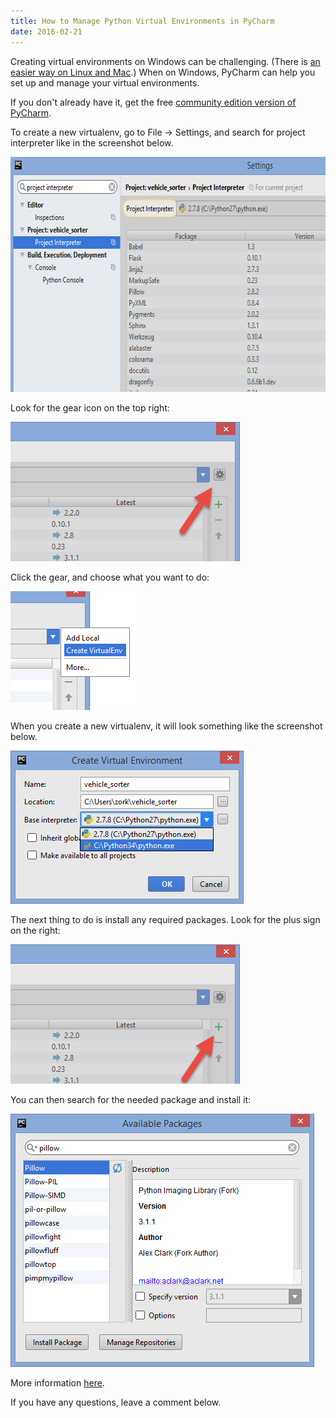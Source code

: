 ```yaml
---
title: How to Manage Python Virtual Environments in PyCharm
date: 2016-02-21
---
```


Creating virtual environments on Windows can be challenging. (There is <a href="http://codeselfstudy.com/blogs/python-virtualenv-and-virtualenvwrapper-tutorial-for-ubuntu-1404">an easier way on Linux and Mac</a>.) When on Windows, PyCharm can help you set up and manage your virtual environments.

If you don't already have it, get the free <a href="https://www.jetbrains.com/pycharm/">community edition version of PyCharm</a>.

To create a new virtualenv, go to File -> Settings, and search for project interpreter like in the screenshot below.

<img src="/files/pycharm-project-interpreter.png" width="652" height="376" alt="pycharm-project-interpreter.png" />

Look for the gear icon on the top right:

<img src="/files/pycharm-virtualenv.png" width="367" height="223" alt="PyCharm virtualenv" />

Click the gear, and choose what you want to do:

<img src="/files/pycharm-choose-virtual-env.png" width="203" height="190" alt="pycharm-choose-virtual-env.png" />

When you create a new virtualenv,  it will look something like the screenshot below.

<img src="/files/make-virtualenv.png" width="373" height="245" alt="mkvirtualenv" />

The next thing to do is install any required packages. Look for the plus sign on the right:

<img src="/files/pycharm-virtualenv-install-package.png" width="367" height="223" alt="pycharm-virtualenv-install-package.png" />

You can then search for the needed package and install it:

<img src="/files/pycharm-install-package.png" width="486" height="405" alt="pycharm-install-package.png" />

More information <a href="https://www.jetbrains.com/pycharm/help/creating-virtual-environment.html">here</a>.

If you have any questions, leave a comment below.
